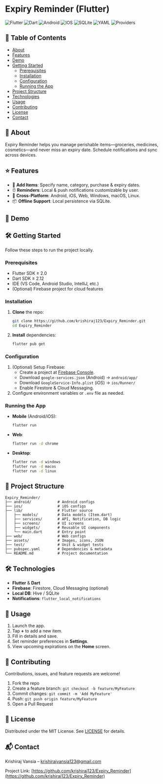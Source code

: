 # Expiry Reminder (Flutter)

![Flutter](https://img.shields.io/badge/Flutter-02569B?style=for-the-badge&logo=flutter&logoColor=white)
![Dart](https://img.shields.io/badge/Dart-0175C2?style=for-the-badge&logo=dart&logoColor=white)
![Android](https://img.shields.io/badge/Android-3DDC84?style=for-the-badge&logo=android&logoColor=white)
![IOS](https://img.shields.io/badge/iOS-000000?style=for-the-badge&logo=ios&logoColor=white)
![SQLite](https://img.shields.io/badge/SQLite-07405E?style=for-the-badge&logo=sqlite&logoColor=white)
![YAML](https://img.shields.io/badge/YAML-CB171E?style=for-the-badge&logo=yaml&logoColor=white)
![Providers](https://img.shields.io/badge/State_Management-Provider-3D5AFE?style=for-the-badge)

## 📖 Table of Contents

- [About](#about)
- [Features](#features)
- [Demo](#demo)
- [Getting Started](#getting-started)
  - [Prerequisites](#prerequisites)
  - [Installation](#installation)
  - [Configuration](#configuration)
  - [Running the App](#running-the-app)
- [Project Structure](#project-structure)
- [Technologies](#technologies)
- [Usage](#usage)
- [Contributing](#contributing)
- [License](#license)
- [Contact](#contact)

## 🧐 About&#x20;

Expiry Reminder helps you manage perishable items—groceries, medicines, cosmetics—and never miss an expiry date. Schedule notifications and sync across devices.

## ⭐️ Features&#x20;

- 🔖 **Add Items**: Specify name, category, purchase & expiry dates.
- ⏰ **Reminders**: Local & push notifications customizable by user.
- 📱 **Cross-Platform**: Android, iOS, Web, Windows, macOS, Linux.
- 📦 **Offline Support**: Local persistence via SQLite.

## 🎥 Demo&#x20;

## 🛠 Getting Started&#x20;

Follow these steps to run the project locally.

### Prerequisites&#x20;

- Flutter SDK ≥ 2.0
- Dart SDK ≥ 2.12
- IDE (VS Code, Android Studio, IntelliJ, etc.)
- (Optional) Firebase project for cloud features

### Installation&#x20;

1. **Clone** the repo:
   ```bash
   git clone https://github.com/krishiraj123/Expiry_Reminder.git
   cd Expiry_Reminder
   ```
2. **Install** dependencies:
   ```bash
   flutter pub get
   ```

### Configuration&#x20;

1. (Optional) Setup Firebase:
   - Create a project at [Firebase Console](https://console.firebase.google.com/).
   - Download `google-services.json` (Android) → `android/app/`
   - Download `GoogleService-Info.plist` (iOS) → `ios/Runner/`
   - Enable Firestore & Cloud Messaging.
2. Configure environment variables or `.env` file as needed.

### Running the App&#x20;

- **Mobile** (Android/iOS):
  ```bash
  flutter run
  ```
- **Web**:
  ```bash
  flutter run -d chrome
  ```
- **Desktop**:
  ```bash
  flutter run -d windows
  flutter run -d macos
  flutter run -d linux
  ```

## 📂 Project Structure&#x20;

```text
Expiry_Reminder/
├── android/            # Android configs
├── ios/                # iOS configs
├── lib/                # Flutter source
│   ├── models/         # Data models (Item.dart)
│   ├── services/       # API, Notification, DB logic
│   ├── screens/        # UI screens
│   ├── widgets/        # Reusable UI components
│   └── main.dart       # Entry point
├── web/                # Web configs
├── assets/             # Images, icons, JSON
├── test/               # Unit & widget tests
├── pubspec.yaml        # Dependencies & metadata
└── README.md           # Project documentation
```

## 🛠 Technologies&#x20;

- **Flutter** & **Dart**
- **Firebase**: Firestore, Cloud Messaging (optional)
- **Local DB**: Hive / SQLite
- **Notifications**: `flutter_local_notifications`

## 📖 Usage&#x20;

1. Launch the app.
2. Tap **+** to add a new item.
3. Fill in details and save.
4. Set reminder preferences in **Settings**.
5. View upcoming expirations on the **Home** screen.

## 🤝 Contributing&#x20;

Contributions, issues, and feature requests are welcome!

1. Fork the repo
2. Create a feature branch: `git checkout -b feature/MyFeature`
3. Commit changes: `git commit -m 'Add MyFeature'`
4. Push: `git push origin feature/MyFeature`
5. Open a Pull Request

## 📜 License&#x20;

Distributed under the MIT License. See [LICENSE](LICENSE) for details.

## 📬 Contact&#x20;

Krishiraj Vansia – [krishirajvansia123@gmail.com](mailto:krishirajvansia123@gmail.com)

Project Link: [https://github.com/krishiraj123/Expiry_Reminder](https://github.com/krishiraj123/Expiry_Reminder)
